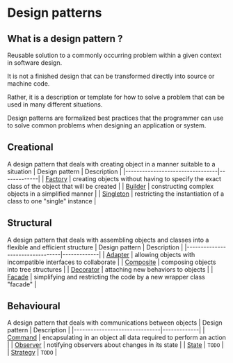 # Design patterns

## What is a design pattern ?
Reusable solution to a commonly occurring problem within a given context in software design.
 
It is not a finished design that can be transformed directly into source or machine code.
 
Rather, it is a description or template for how to solve a problem that can be used in many different situations.

Design patterns are formalized best practices that the programmer can use to solve common problems when designing an application or system.

## Creational
A design pattern that deals with creating object in a manner suitable to a situation
| Design pattern                  | Description |
|---------------------------------|-------------|
| [Factory](/docs/factory.md)     | creating objects without having to specify the exact class of the object that will be created |
| [Builder](/docs/builder.md)     | constructing complex objects in a simplified manner |
| [Singleton](/docs/singleton.md) | restricting the instantiation of a class to one "single" instance |

## Structural
A design pattern that deals with assembling objects and classes into a flexible and efficient structure
| Design pattern                  | Description |
|---------------------------------|-------------|
| [Adapter](/docs/adapter.md)     | allowing objects with incompatible interfaces to collaborate |
| [Composite](/docs/composite.md) | composing objects into tree structures |
| [Decorator](/docs/decorator.md) | attaching new behaviors to objects |
| [Facade](/docs/facade.md)       | simplifying and restricting the code by a new wrapper class "facade" |

## Behavioural
A design pattern that deals with communications between objects
| Design pattern                | Description |
|-------------------------------|-------------|
| [Command](/docs/command.md)   | encapsulating in an object all data required to perform an action |
| [Observer](/docs/observer.md) | notifying observers about changes in its state |
| [State](/docs/state.md)       | `TODO`      |
| [Strategy](/docs/strategy.md) | `TODO`      |

